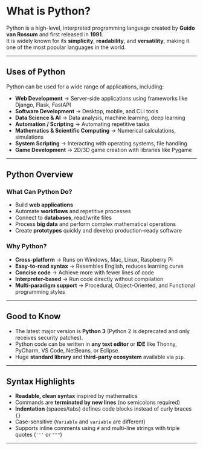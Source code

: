 # What is Python?

Python is a high-level, interpreted programming language created by **Guido van Rossum** and first released in **1991**.  
It is widely known for its **simplicity**, **readability**, and **versatility**, making it one of the most popular languages in the world.

---

## Uses of Python

Python can be used for a wide range of applications, including:

- **Web Development** → Server-side applications using frameworks like Django, Flask, FastAPI
- **Software Development** → Desktop, mobile, and CLI tools
- **Data Science & AI** → Data analysis, machine learning, deep learning
- **Automation / Scripting** → Automating repetitive tasks
- **Mathematics & Scientific Computing** → Numerical calculations, simulations
- **System Scripting** → Interacting with operating systems, file handling
- **Game Development** → 2D/3D game creation with libraries like Pygame

---

## Python Overview

### What Can Python Do?

- Build **web applications**
- Automate **workflows** and repetitive processes
- Connect to **databases**, read/write files
- Process **big data** and perform complex mathematical operations
- Create **prototypes** quickly and develop production-ready software

### Why Python?

- **Cross-platform** → Runs on Windows, Mac, Linux, Raspberry Pi
- **Easy-to-read syntax** → Resembles English, reduces learning curve
- **Concise code** → Achieve more with fewer lines of code
- **Interpreter-based** → Run code directly without compilation
- **Multi-paradigm support** → Procedural, Object-Oriented, and Functional programming styles

---

## Good to Know

- The latest major version is **Python 3** (Python 2 is deprecated and only receives security patches).
- Python code can be written in **any text editor** or **IDE** like Thonny, PyCharm, VS Code, NetBeans, or Eclipse.
- Huge **standard library** and **third-party ecosystem** available via `pip`.

---

## Syntax Highlights

- **Readable, clean syntax** inspired by mathematics
- Commands are **terminated by new lines** (no semicolons required)
- **Indentation** (spaces/tabs) defines code blocks instead of curly braces `{}`
- Case-sensitive (`Variable` and `variable` are different)
- Supports inline comments using `#` and multi-line strings with triple quotes (`'''` or `"""`)

---
